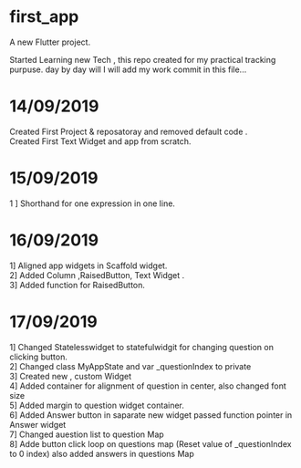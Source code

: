 # first_app

A new Flutter project.

Started Learning new Tech ,
this repo created for my practical tracking purpuse. day by day will I will add my work commit in this file... 
# 14/09/2019
Created First Project & reposatoray and removed default code . <br />
Created First Text Widget and app from scratch.<br />
# 15/09/2019
1 ] Shorthand for one expression in one line. <br />
# 16/09/2019
1] Aligned app widgets in Scaffold widget.<br />
2] Added Column ,RaisedButton, Text Widget .<br />
3] Added function for RaisedButton.<br />

# 17/09/2019 
1] Changed Statelesswidget to statefulwidgit for changing question on clicking button.<br />
2] Changed class MyAppState and var _questionIndex to private <br />
3] Created new , custom Widget <br />
4] Added container for alignment of question in center, also changed font size <br />
5] Added margin to question widget container.<br />
6] Added Answer button in saparate new widget passed function pointer in Answer widget<br />
7] Changed auestion list to question Map <br />
8] Adde button click loop on questions map (Reset value of _questionIndex to 0 index) also added answers in questions Map<br /> 
